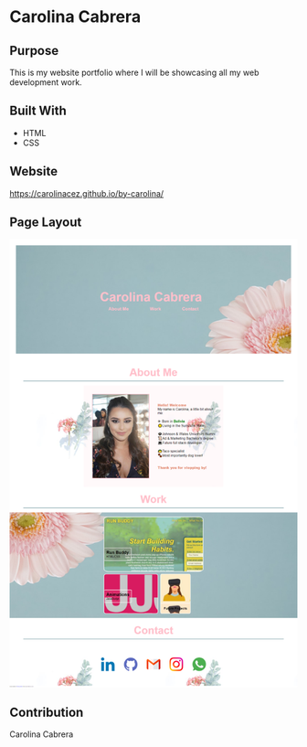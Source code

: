 
# Carolina Cabrera

## Purpose 
This is my website portfolio where I will be showcasing all my web development work.

## Built With 
* HTML 
* CSS

## Website 
https://carolinacez.github.io/by-carolina/

## Page Layout
![Portfolio-Layout](./portfolioscreenshot.png)

## Contribution
Carolina Cabrera
